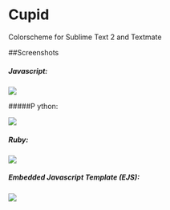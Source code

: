 # Cupid

Colorscheme for Sublime Text 2 and Textmate

##Screenshots

##### Javascript:

<img src="https://dl.dropbox.com/u/22817005/Resources/sublime/Github/cupid-js.png" />

#####P ython:

<img src="https://dl.dropbox.com/u/22817005/Resources/sublime/Github/cupid-py.png" />

##### Ruby:

<img src="https://dl.dropbox.com/u/22817005/Resources/sublime/Github/cupid-rb.png" />

##### Embedded Javascript Template (EJS):

<img src="https://dl.dropbox.com/u/22817005/Resources/sublime/Github/cupid-ejs.png" />
